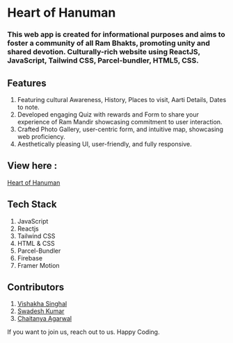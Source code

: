 # Heart of Hanuman
### This web app is created for informational purposes and aims to foster a community of all Ram Bhakts, promoting unity and shared devotion. Culturally-rich website using ReactJS, JavaScript, Tailwind CSS, Parcel-bundler, HTML5, CSS.

## Features
1) Featuring cultural Awareness, History, Places to visit, Aarti Details, Dates to note.
2) Developed engaging Quiz with rewards and Form to share your experience of Ram Mandir showcasing commitment to user interaction.
3) Crafted Photo Gallery, user-centric form, and intuitive map, showcasing web proficiency.
4) Aesthetically pleasing UI, user-friendly, and fully responsive.

## View here : 
[Heart of Hanuman](https://heart-of-hanuman.netlify.app)

## Tech Stack
1) JavaScript
2) Reactjs
3) Tailwind CSS
4) HTML & CSS
5) Parcel-Bundler
6) Firebase
7) Framer Motion

## Contributors
1) [Vishakha Singhal](https://www.linkedin.com/in/vishakha-singhal-18983b1bb/)
2) [Swadesh Kumar](https://www.linkedin.com/in/swadesh-kumar/)
3) [Chaitanya Agarwal](https://www.linkedin.com/in/chaitanyaag/)

If you want to join us, reach out to us. Happy Coding. 
